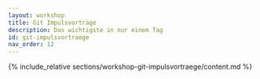 ```yaml
---
layout: workshop
title: Git Impulsvorträge
description: Das wichtigste in nur einem Tag
id: git-impulsvortraege
nav_order: 12
---
```


{% include_relative sections/workshop-git-impulsvortraege/content.md %}
